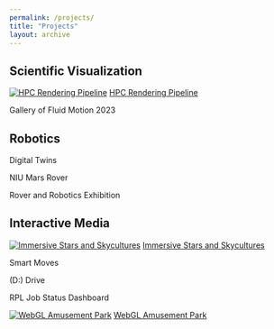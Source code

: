 ```yaml
---
permalink: /projects/
title: "Projects"
layout: archive
---
```


## Scientific Visualization

[![HPC Rendering Pipeline][1]][2] [HPC Rendering Pipeline](https://halbry.github.io/personal-page/sciviz/)

[1]: https://halbry.github.io/personal-page/assets/images/sciviz/star-thumb-small.png
[2]: https://halbry.github.io/personal-page/sciviz/


Gallery of Fluid Motion 2023

## Robotics

Digital Twins

NIU Mars Rover

Rover and Robotics Exhibition

## Interactive Media

[![Immersive Stars and Skycultures][3]][4] [Immersive Stars and Skycultures](https://halbry.github.io/CS528-Docs/) 

[3]: https://halbry.github.io/personal-page/assets/images/imss-small.png
[4]: https://halbry.github.io/CS528-Docs/

Smart Moves

(D:) Drive

RPL Job Status Dashboard

[![WebGL Amusement Park][5]][6] [WebGL Amusement Park](https://halbry.github.io/webgl-park/ParkA4/index.html)

[5]: https://halbry.github.io/personal-page/assets/images/webgl.png
[6]: https://halbry.github.io/webgl-park/ParkA4/index.html